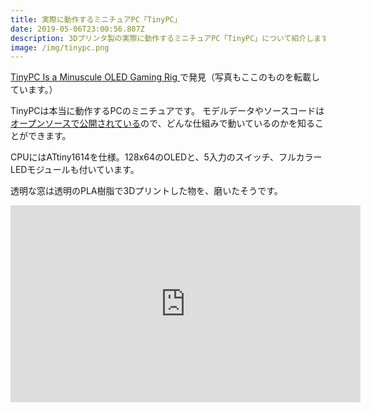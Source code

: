 ```yaml
---
title: 実際に動作するミニチュアPC「TinyPC」
date: 2019-05-06T23:00:56.807Z
description: 3Dプリンタ製の実際に動作するミニチュアPC「TinyPC」について紹介します。
image: /img/tinypc.png
---
```

[TinyPC Is a Minuscule OLED Gaming Rig
](https://blog.hackster.io/tinypc-is-a-minuscule-oled-gaming-rig-for-playing-snake-fe17ac0d3f66)で発見（写真もここのものを転載しています。）

TinyPCは本当に動作するPCのミニチュアです。
モデルデータやソースコードは[オープンソースで公開されている](https://github.com/PaulKlinger/tinypc)ので、どんな仕組みで動いているのかを知ることができます。

CPUにはATtiny1614を仕様。128x64のOLEDと、5入力のスイッチ、フルカラーLEDモジュールも付いています。

透明な窓は透明のPLA樹脂で3Dプリントした物を、磨いたそうです。

<iframe width="560" height="315" src="https://www.youtube.com/embed/5YFlxoUL-iw" frameborder="0" allow="accelerometer; autoplay; encrypted-media; gyroscope; picture-in-picture" allowfullscreen></iframe>
